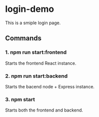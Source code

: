 # login-demo

This is a smiple login page.

## Commands
### 1. npm run start:frontend
Starts the frontend React instance.

### 2. npm run start:backend
Starts the bacend node + Express instance.

### 3. npm start
Starts both the frontend and backend.
